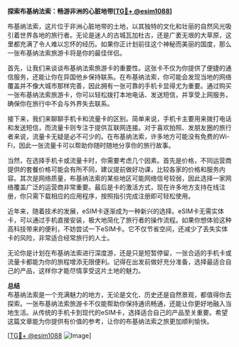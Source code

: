 **探索布基纳法索：畅游非洲的心脏地带[[TG💪+ @esim1088](https://t.me/s/esim1088)]**

布基纳法索，这片位于非洲心脏地带的土地，以其独特的文化和壮丽的自然风光吸引着世界各地的旅行者。无论是迷人的古城瓦加杜古，还是广袤无垠的大草原，这里都充满了令人难以忘怀的经历。如果你正计划前往这个神秘而美丽的国度，那么一张布基纳法索旅游卡将是你的最佳伴侣。

首先，让我们来谈谈布基纳法索旅游卡的重要性。这张卡不仅为你提供了便捷的通信服务，还能让你在异国他乡保持联系。在布基纳法索，你可能会发现当地的网络覆盖并不像大城市那样完善，因此拥有一张可靠的手机卡显得尤为重要。通过购买一张布基纳法索旅游卡，你可以轻松拨打本地电话、发送短信，并享受上网服务，确保你在旅行中不会与外界失去联系。

接下来，我们来聊聊手机卡和流量卡的区别。简单来说，手机卡主要用来拨打电话和发送短信，而流量卡则专注于提供互联网连接。对于喜欢拍照、发朋友圈的旅行者来说，流量卡无疑是必不可少的。在布基纳法索，许多地方可能没有免费的Wi-Fi，因此一张流量卡可以帮助你随时随地分享你的旅行故事。

当然，在选择手机卡或流量卡时，你需要考虑几个因素。首先是价格，不同运营商提供的套餐价格可能会有所不同，建议提前做好功课，比较各家的价格和服务内容。其次是网络质量，布基纳法索的某些地区可能网络信号较弱，因此选择一家网络覆盖广泛的运营商非常重要。最后是卡的激活方式，现在许多地方支持在线注册，你只需下载相应的应用程序，按照指引完成注册即可轻松使用。

近年来，随着技术的发展，eSIM卡逐渐成为一种新兴的选择。eSIM卡无需实体卡，可以通过手机直接安装，极大地简化了旅行者的操作流程。如果你想体验这种高科技带来的便利，不妨尝试一下eSIM卡。它不仅节省空间，还减少了丢失实体卡的风险，非常适合经常旅行的人士。

无论你是计划在布基纳法索进行深度游，还是只是短暂停留，一张合适的手机卡或流量卡都能为你的旅程增添无限便利。记得在出发前做好充分准备，选择最适合自己的产品，这样你才能尽情享受这片土地的魅力。

**总结**  
布基纳法索是一个充满魅力的地方，无论是文化、历史还是自然景观，都值得你去探索。一张布基纳法索旅游卡不仅能帮助你保持通讯畅通，还能让你更好地融入当地生活。从传统的手机卡到现代的eSIM卡，选择适合自己的产品至关重要。希望这篇文章能为你提供有价值的参考，让你的布基纳法索之旅更加顺利愉快。

[[TG💪+ @esim1088](https://t.me/s/esim1088) ![Image](https://i.postimg.cc/4NQfJmqS/Snipaste-2025-05-13-00-14-12.png)]